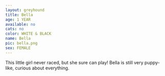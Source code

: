 ```yaml
---
layout: greyhound
title: Bella
age: 1 YEAR
available: no
cats: no
color: WHITE & BLACK
name: Bella
pic: bella.png
sex: FEMALE
---
```


This little girl never raced, but she sure can play! Bella is still very puppy-like, curious
about everything.
